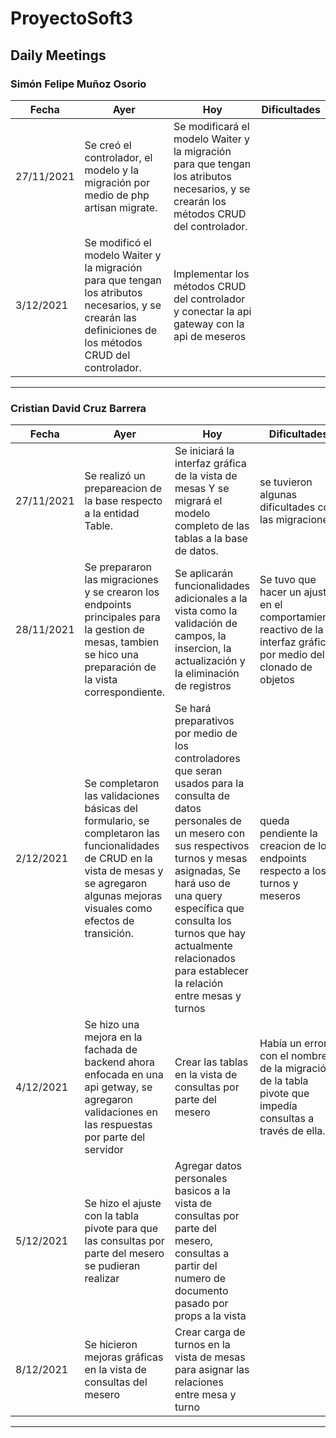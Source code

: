 # ProyectoSoft3

## Daily Meetings

### Simón Felipe Muñoz Osorio
| Fecha  | Ayer | Hoy | Dificultades
| ------------- | ------------- | ------------- | ------------- |
| 27/11/2021  | Se creó el controlador, el modelo y la migración por medio de php artisan migrate.  | Se modificará el modelo Waiter y la migración para que tengan los atributos necesarios, y se crearán los métodos CRUD del controlador. |  |
| 3/12/2021  | Se modificó el modelo Waiter y la migración para que tengan los atributos necesarios, y se crearán las definiciones de los métodos CRUD del controlador.  | Implementar los métodos CRUD del controlador y conectar la api gateway con la api de meseros |  |

------------

### Cristian David Cruz Barrera
| Fecha  | Ayer | Hoy | Dificultades
| ------------- | ------------- | ------------- | ------------- |
| 27/11/2021  | Se realizó un prepareacion de la base respecto a la entidad Table.  | Se iniciará la interfaz gráfica de la vista de mesas Y se migrará el modelo completo de las tablas a la base de datos. | se tuvieron algunas dificultades con las migraciones |
| 28/11/2021  | Se prepararon las migraciones y se crearon los endpoints principales para la gestion de mesas, tambien se hico una preparación de la vista correspondiente.  | Se aplicarán funcionalidades adicionales a la vista como la validación de campos, la insercion, la actualización y la eliminación de registros | Se tuvo que hacer un ajuste en el comportamiento reactivo de la interfaz gráfica por medio del clonado de objetos |
| 2/12/2021  | Se completaron las validaciones básicas del formulario, se completaron las funcionalidades de CRUD en la vista de mesas y se agregaron algunas mejoras visuales como efectos de transición. | Se hará preparativos por medio de los controladores que seran usados para la consulta de datos personales de un mesero con sus respectivos turnos y mesas asignadas, Se hará uso de una query específica que consulta los turnos que hay actualmente relacionados para establecer la relación entre mesas y turnos | queda pendiente la creacion de los endpoints respecto a los turnos y meseros |
| 4/12/2021  | Se hizo una mejora en la fachada de backend ahora enfocada en una api getway, se agregaron validaciones en las respuestas por parte del servidor | Crear las tablas en la vista de consultas por parte del mesero | Había un error con el nombre de la migración de la tabla pivote que impedía consultas a través de ella. |
| 5/12/2021  | Se hizo el ajuste con la tabla pivote para que las consultas por parte del mesero se pudieran realizar | Agregar datos personales basicos a la vista de consultas por parte del mesero, consultas a partir del numero de documento pasado por props a la vista | |
| 8/12/2021  | Se hicieron mejoras gráficas en la vista de consultas del mesero | Crear carga de turnos en la vista de mesas para asignar las relaciones entre mesa y turno | |

------------


